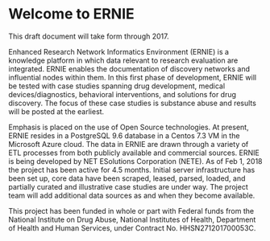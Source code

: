 # Welcome to ERNIE

This draft document will take form through 2017.

Enhanced Research Network Informatics Environment (ERNIE) is a knowledge platform in which data relevant to  research 
evaluation are integrated. ERNIE enables the documentation of discovery networks and influential nodes within them. In 
this first phase of development, ERNIE will be tested with case studies spanning drug development, medical 
devices/diagnostics, behavioral interventions, and solutions for drug discovery. The focus of these case studies is 
substance abuse and results will be posted at the earliest. 

Emphasis is placed on the use of Open Source technologies. At present, ERNIE resides in a PostgreSQL 9.6 database in a 
Centos 7.3 VM in the Microsoft Azure cloud. The data in ERNIE are drawn through a variety of ETL processes from both 
publicly available and commercial sources. ERNIE is being developed by NET ESolutions Corporation (NETE). As of 
Feb 1, 2018 the project has been active for 4.5 months. Initial server infrastructure has been set up, core data 
have been scraped, leased, parsed, loaded, and partially curated and illustrative case studies are under way. The project team will add additional data sources as and when they become available. 

This project has been funded in whole or part  with Federal funds from the National Institute on Drug Abuse, National 
Institutes of Health, Department of Health and Human Services, under Contract No. HHSN271201700053C.
 

